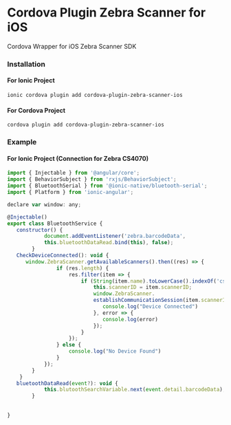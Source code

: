 # Cordova Plugin Zebra Scanner for iOS

Cordova Wrapper for iOS Zebra Scanner SDK

### Installation

#### For Ionic Project

```ionic cordova plugin add cordova-plugin-zebra-scanner-ios```

#### For Cordova Project 

```cordova plugin add cordova-plugin-zebra-scanner-ios```


### Example

#### For Ionic Project (Connection for Zebra CS4070)

```jsx
import { Injectable } from '@angular/core';
import { BehaviorSubject } from 'rxjs/BehaviorSubject';
import { BluetoothSerial } from '@ionic-native/bluetooth-serial';
import { Platform } from 'ionic-angular';

declare var window: any;

@Injectable()
export class BluetoothService {
   constructor() {
            document.addEventListener('zebra.barcodeData',
            this.bluetoothDataRead.bind(this), false);
        }
   CheckDeviceConnected(): void {
      window.ZebraScanner.getAvailableScanners().then((res) => {
                if (res.length) {
                    res.filter(item => {
                        if (String(item.name).toLowerCase().indexOf('cs4070') !== -1) {    // Change your Scanner here 
                            this.scannerID = item.scannerID;
                            window.ZebraScanner.
                            establishCommunicationSession(item.scannerID).then(data => {
                               console.log("Device Connected")
                            }, error => {
                               console.log(error)
                            });
                        }
                    });
                } else {
                    console.log("No Device Found")
                }
            });
        }
    }  
   bluetoothDataRead(event?): void {
            this.blutoothSearchVariable.next(event.detail.barcodeData);
        }
        
 
}

```
